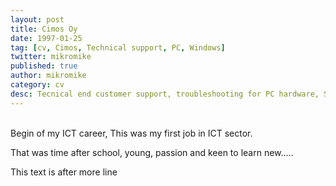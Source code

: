 ```yaml
---
layout: post
title: Cimos Oy
date: 1997-01-25
tag: [cv, Cimos, Technical support, PC, Windows]
twitter: mikromike
published: true
author: mikromike
category: cv
desc: Tecnical end customer support, troubleshooting for PC hardware, Software.  
---
```

<br>
<div> Begin of my ICT career, This was my first job in ICT sector.

<p> That was time after school, young, passion and keen to learn new.....


</p>
</div>
<!--more-->
This text is after more line
